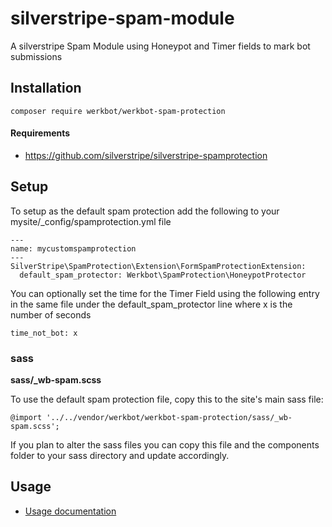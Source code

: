 # silverstripe-spam-module

A silverstripe Spam Module using Honeypot and Timer fields to mark bot submissions

## Installation
```
composer require werkbot/werkbot-spam-protection
```

#### Requirements
- https://github.com/silverstripe/silverstripe-spamprotection

## Setup
To setup as the default spam protection add the following to your mysite/_config/spamprotection.yml file

```
---
name: mycustomspamprotection
---
SilverStripe\SpamProtection\Extension\FormSpamProtectionExtension:
  default_spam_protector: Werkbot\SpamProtection\HoneypotProtector
```

You can optionally set the time for the Timer Field using the following entry in the same file under the default_spam_protector line where x is the number of seconds
```
time_not_bot: x
```

### sass
**sass/_wb-spam.scss**

To use the default spam protection file, copy this to the site's main sass file:

`@import '../../vendor/werkbot/werkbot-spam-protection/sass/_wb-spam.scss';`

If you plan to alter the sass files you can copy this file and the components folder to your sass directory and update accordingly.

## Usage
* [Usage documentation](docs/en/README.md)
